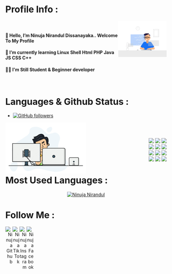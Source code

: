 # Profile Info :

<div align="right">
<img width="30%" img align="right" src="https://github.com/ninujanirandul/ninujanirandul/blob/main/developer-dribbble.gif"/>
</div>
<br />

#### 👋 Hello, I’m Ninuja Nirandul Dissanayaka.. Welcome To My Profile
#### 🎀 I’m currently learning Linux Shell Html PHP Java JS CSS C++
#### 👨‍🎓 I'm Still Student &  Beginner developer
<br />

# Languages & Github Status :

- [![GitHub followers](https://img.shields.io/github/followers/ninujanirandul.svg?style=social&label=Follow&maxAge=2592000)](https://github.com/ninujanirandul?tab=followers)

<div align="left">
<img width="50%" img align="left" src="https://github.com/ninujanirandul/ninujanirandul/blob/main/ninuja.gif"/>
</div>
<br />

<p align ="right">
  <br />
  <code><img width="10%"  src="https://www.vectorlogo.zone/logos/python/python-ar21.svg"></code>
  <code><img width="10%"  src="https://www.vectorlogo.zone/logos/gnu_bash/gnu_bash-official.svg"></code>
  <code><img width="10%"  src="https://www.vectorlogo.zone/logos/netlifyapp_watercss/netlifyapp_watercss-official.svg"></code> 
  <br />
  <code><img width="10%"  src="https://www.vectorlogo.zone/logos/git-scm/git-scm-ar21.svg"></code>
  <code><img width="10%"  src="https://www.vectorlogo.zone/logos/php/php-vertical.svg"></code>
  <code><img width="10%"  src="https://www.vectorlogo.zone/logos/w3_html5/w3_html5-ar21.svg"></code>
  <br />
  <code><img width="10%"  src="https://www.vectorlogo.zone/logos/mysql/mysql-ar21.svg"></code>
  <code><img width="10%"  src="https://www.vectorlogo.zone/logos/sqlite/sqlite-ar21.svg"></code>
  <code><img width="10%"  src="https://www.vectorlogo.zone/logos/firebase/firebase-ar21.svg"></code>
  <br />
  <code><img width="10%"  src="https://www.vectorlogo.zone/logos/json/json-ar21.svg"></code>
  <code><img width="10%"  src="https://www.vectorlogo.zone/logos/github/github-ar21.svg"></code>
  <code><img width="10%"  src="https://www.vectorlogo.zone/logos/gitlab/gitlab-ar21.svg"></code>
  <br>

# Most Used Languages :

<p align="center">
<a href="https://github.com/ninujanirandul"><img title="Ninuja Nirandul" src="https://github-readme-stats.vercel.app/api/top-langs/?username=ninujanirandul&layout=compact"></a>
</p>

# Follow Me :

</p>  
<div align="right">
<a href="https://github.com/ninujanirandul">
  <img align="left" alt="Ninuja Github" width="22px" src="https://cdn.jsdelivr.net/npm/simple-icons@v3/icons/github.svg" />
</a>
<a href="https://tiktok.com/@ninuja_nirandul">
  <img align="left" alt="Ninuja TikTok" width="22px" src="https://cdn.jsdelivr.net/npm/simple-icons@v3/icons/telegram.svg" />
</a>
<a href="https://www.instagram.com/ninuja_nirandul/">
  <img align="left" alt="Ninuja Instagram" width="22px" src="https://cdn.jsdelivr.net/npm/simple-icons@v3/icons/instagram.svg" />
</a>
<a href="https://https://www.facebook.com/ninujanirandul.dissanayaka">
  <img align="left" alt="Ninuja Facebook" width="22px" src="https://cdn.jsdelivr.net/npm/simple-icons@v3/icons/facebook.svg" />
</a>
</div>
